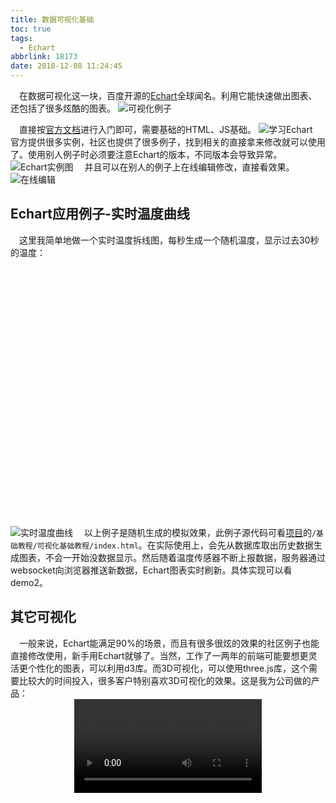 ```yaml
---
title: 数据可视化基础
toc: true
tags:
  - Echart
abbrlink: 18173
date: 2018-12-08 11:24:45
---
```


&emsp;在数据可视化这一块，百度开源的[Echart](http://echarts.baidu.com/)全球闻名。利用它能快速做出图表、还包括了很多炫酷的图表。
![可视化例子](http://ww1.sinaimg.cn/large/005BIQVbgy1fy9yeqrppcj31hc0p01ky.jpg)

&emsp;直接按[官方文档](http://echarts.baidu.com/)进行入门即可，需要基础的HTML、JS基础。
![学习Echart](http://ww1.sinaimg.cn/large/005BIQVbgy1fxz6q3t0u5j31hc0q2wh7.jpg)
&emsp;官方提供很多实例，社区也提供了很多例子，找到相关的直接拿来修改就可以使用了。使用别人例子时必须要注意Echart的版本，不同版本会导致异常。
![Echart实例图](http://ww1.sinaimg.cn/large/005BIQVbgy1fxz6viun2jj31hc0q2tgq.jpg)
&emsp;并且可以在别人的例子上在线编辑修改，直接看效果。
![在线编辑](http://ww1.sinaimg.cn/large/005BIQVbgy1fy9yifvczyj31hc0t4go2.jpg)
## Echart应用例子-实时温度曲线
&emsp;这里我简单地做一个实时温度拆线图，每秒生成一个随机温度，显示过去30秒的温度：
<!-- 引入Echart脚本 -->
<script src="/js/echarts.min.js"></script>
<!-- 为ECharts准备一个具备大小（宽高）的Dom -->
<div id="main" style="width: 600px;height:400px;"></div>
<script type="text/javascript">
    // 基于准备好的dom，初始化echarts实例
    var myChart = echarts.init(document.getElementById('main'));

    // 指定图表的配置项和数据
    var option = {
      title: {
        text: '实时温度'
      },
      xAxis: {
        type: 'category',
        data: []
      },
      yAxis: {
        type: 'value'
      },
      series: [{
        data: [],
        type: 'line',
        smooth: true
      }]
    };

    // 使用刚指定的配置项和数据显示图表。
    myChart.setOption(option);

    setInterval(function () {
      var tem = 20 + Math.random().toFixed(2) * 10;
      tem = tem.toFixed(2); // 随机数模拟温度，只保留两位小数
      var time = new Date();
      option.xAxis.data.push(time.getMinutes()+':'+time.getSeconds());//给X轴 插入时间数据
      option.series[0].data.push(tem);//给Y轴 插入温度数据

      // 如果数据超过30个，把第一个数据删除。
      if(option.xAxis.data.length > 30){
        option.xAxis.data.shift()
        option.series[0].data.shift()
      }
      myChart.setOption(option);
    }, 1000);
</script>

![实时温度曲线](http://ww1.sinaimg.cn/large/005BIQVbgy1fxza9jxsmfj31bu1rial9.jpg)
&emsp;以上例子是随机生成的模拟效果，此例子源代码可看[项目](https://github.com/alwxkxk/soft-and-hard)的`/基础教程/可视化基础教程/index.html`。在实际使用上，会先从数据库取出历史数据生成图表，不会一开始没数据显示。然后随着温度传感器不断上报数据，服务器通过websocket向浏览器推送新数据，Echart图表实时刷新。具体实现可以看demo2。

## 其它可视化
&emsp;一般来说，Echart能满足90%的场景，而且有很多很炫的效果的社区例子也能直接修改使用，新手用Echart就够了。当然，工作了一两年的前端可能要想更灵活更个性化的图表，可以利用d3库。而3D可视化，可以使用three.js库，这个需要比较大的时间投入，很多客户特别喜欢3D可视化的效果。这是我为公司做的产品：
<video class="lazy" controls data-src="https://test-1251805228.file.myqcloud.com/%E5%BE%AE%E6%A8%A1%E5%9D%97.mp4" controls="controls" style="max-width: 100%; display: block; margin-left: auto; margin-right: auto;">
your browser does not support the video tag
</video>




